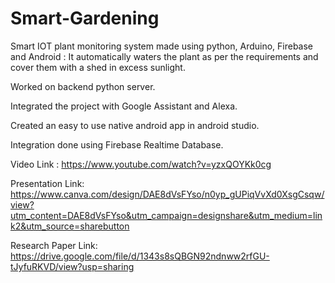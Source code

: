 # Smart-Gardening

Smart IOT plant monitoring system made using python, Arduino, Firebase and Android : It automatically waters the plant as per the requirements and cover them with a shed in excess sunlight.

Worked on backend python server.

Integrated the project with Google Assistant and Alexa.

Created an easy to use native android app in android studio.

Integration done using Firebase Realtime Database.

Video Link : https://www.youtube.com/watch?v=yzxQOYKk0cg

Presentation Link: https://www.canva.com/design/DAE8dVsFYso/n0yp_gUPiqVvXd0XsgCsqw/view?utm_content=DAE8dVsFYso&utm_campaign=designshare&utm_medium=link2&utm_source=sharebutton

Research Paper Link: https://drive.google.com/file/d/1343s8sQBGN92ndnww2rfGU-tJyfuRKVD/view?usp=sharing
